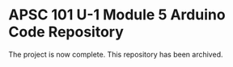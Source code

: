 # APSC 101 U-1 Module 5 Arduino Code Repository
The project is now complete. This repository has been archived.
